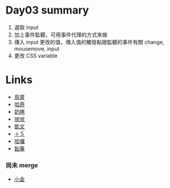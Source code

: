 # Day03 summary
1. 選取 input
2. 加上事件監聽，可用事件代理的方式來做
3. 傳入 input 更改的值，傳入值的觸發點跟監聽的事件有關 change, mousemove, input
4. 更改 CSS variable

# Links
- [鳥胃](https://rabbittee.github.io/JavaScript30/day03/erica/)
- [哈奇](https://rabbittee.github.io/JavaScript30/day03/Husky/)
- [奶捲](https://rabbittee.github.io/JavaScript30/day03/recoil/)
- [吠吠](https://rabbittee.github.io/JavaScript30/day03/haha/)
- [凱文](https://rabbittee.github.io/JavaScript30/day03/kevin/)
- [＋５](https://rabbittee.github.io/JavaScript30/day03/plusfive/)
- [哈囉](https://rabbittee.github.io/JavaScript30/day03/kirby/)
- [鉛筆](https://rabbittee.github.io/JavaScript30/day03/pencil/)

### 尚未 merge
- [小金](https://rabbittee.github.io/JavaScript30/day03/kim/)

